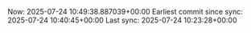 Now: 2025-07-24 10:49:38.887039+00:00 Earliest commit since sync: 2025-07-24 10:40:45+00:00 Last sync: 2025-07-24 10:23:28+00:00
